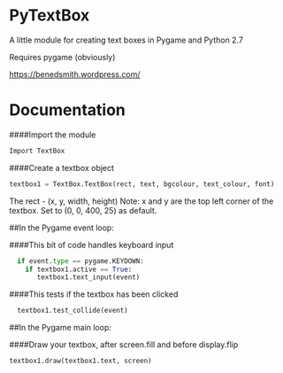 # PyTextBox
A little module for creating text boxes in Pygame and Python 2.7

Requires pygame (obviously)

https://benedsmith.wordpress.com/

# Documentation

####Import the module
```python
Import TextBox 
```
####Create a textbox object
```python
textbox1 = TextBox.TextBox(rect, text, bgcolour, text_colour, font)
```
The rect - (x, y, width, height) 
Note: x and y are the top left corner of the textbox. Set to (0, 0, 400, 25) as default.

##In the Pygame event loop:

####This bit of code handles keyboard input
```python  
  if event.type == pygame.KEYDOWN:
    if textbox1.active == True:
       textbox1.text_input(event)
```
####This tests if the textbox has been clicked
```python
  textbox1.test_collide(event)
```
##In the Pygame main loop:

####Draw your textbox, after screen.fill and before display.flip
```python
textbox1.draw(textbox1.text, screen)
```
